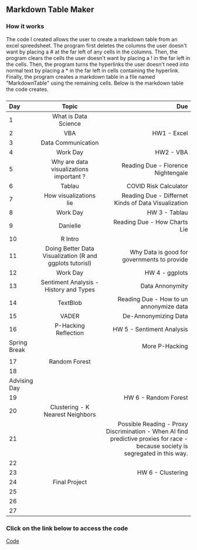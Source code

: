 ## Markdown Table Maker
### How it works
The code I created allows the user to create a markdown table from an excel spreedsheet.
The program first deletes the columns the user doesn't want by placing a # at the far left of any cells in the columns. 
Then, the program clears the cells the user doesn't want by placing a ! in the far left in the cells.
Then, the program turns the hyperlinks the user doesn't need into normal text by placing a * in the far left in cells containing the hyperlink.
Finally, the program creates a markdown table in a file named "MarkdownTable" using the remaining cells.
Below is the markdown table the code creates.
###
|Day|Topic|Due
|:---- |:----:| ----:|
1|What is Data Science |
2|VBA|HW1 - Excel
3|Data Communication|
4|Work Day|HW2 - VBA
5|Why are data visualizations important ?|Reading Due - Florence Nightengale
6|Tablau|COVID Risk Calculator
7|How visualizations lie|Reading Due - Differnet Kinds of Data Visualization
8|Work Day|HW 3 - Tablau
9|Danielle|Reading Due - How Charts Lie
10|R Intro|
11| Doing Better Data Visualization (R and ggplots tutorisl)|Why Data is good for governments to provide
12|Work Day|HW 4 - ggplots
13|Sentiment Analysis - History and Types|Data Annonymity
14|TextBlob|Reading Due - How to un annonymize data
15|VADER|De-Annonymizing Data
16| P-Hacking Reflection|HW 5 - Sentiment Analysis
Spring Break||More P-Hacking
||
17|Random Forest|
18||
Advising Day||
19||HW 6 - Random Forest
20|Clustering - K Nearest Neighbors|
21||Possible Reading - Proxy Discrimination - When AI find predictive proxies for race - because society is segregated in this way. 
22||
23||HW 6 - Clustering
24|Final Project|
25||
26||
27||
### Click on the link below to access the code
[Code](https://github.com/Violagameboy/AdvancedDataScience/blob/gh-pages/Markdown/Code.txt)
